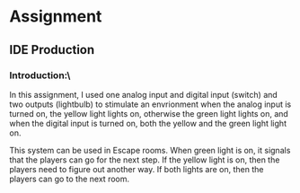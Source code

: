 # Assignment 
## IDE Production
### Introduction:\

In this assignment, I used one analog input and digital input (switch) and two outputs (lightbulb) to stimulate an envrionment
when the analog input is turned on, the yellow light lights on, otherwise the green light lights on, 
and when the digital input is turned on, both the yellow and the green light light on. 

This system can be used in Escape rooms. When green light is on, it signals that the players can go for the next step.
If the yellow light is on, then the players need to figure out another way. 
If both lights are on, then the players can go to the next room. 

![]()





